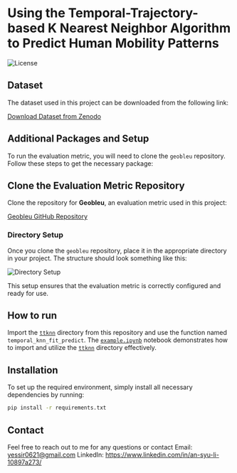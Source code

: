 # Using the Temporal-Trajectory-based K Nearest Neighbor Algorithm to Predict Human Mobility Patterns
![License](https://img.shields.io/badge/License-MIT-green.svg)
## Dataset

The dataset used in this project can be downloaded from the following link:

[Download Dataset from Zenodo](https://zenodo.org/records/13237029)

## Additional Packages and Setup

To run the evaluation metric, you will need to clone the `geobleu` repository. Follow these steps to get the necessary package:

## Clone the Evaluation Metric Repository

Clone the repository for **Geobleu**, an evaluation metric used in this project:

[Geobleu GitHub Repository](https://github.com/yahoojapan/geobleu)

### Directory Setup

Once you clone the `geobleu` repository, place it in the appropriate directory in your project. The structure should look something like this:

![Directory Setup](https://github.com/user-attachments/assets/37b820be-11ce-41f2-b1a6-65ea664857c8)

This setup ensures that the evaluation metric is correctly configured and ready for use.

## How to run

Import the [`ttknn`](./ttknn) directory from this repository and use the function named `temporal_knn_fit_predict`. The [`example.ipynb`](./example.ipynb) notebook demonstrates how to import and utilize the [`ttknn`](./ttknn) directory effectively.

## Installation

To set up the required environment, simply install all necessary dependencies by running:

```bash
pip install -r requirements.txt
```
## Contact
Feel free to reach out to me for any questions or contact
Email: yessir0621@gmail.com
LinkedIn: https://www.linkedin.com/in/an-syu-li-10897a273/
